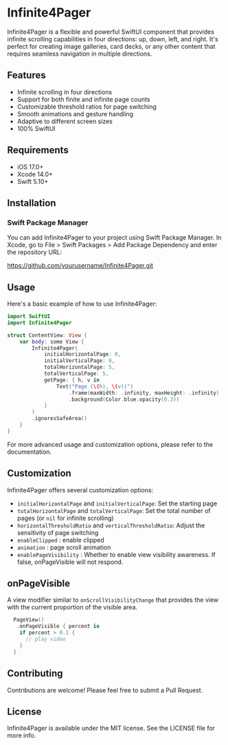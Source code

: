 # Infinite4Pager

Infinite4Pager is a flexible and powerful SwiftUI component that provides infinite scrolling capabilities in four directions: up, down, left, and right. It's perfect for creating image galleries, card decks, or any other content that requires seamless navigation in multiple directions.

## Features

- Infinite scrolling in four directions
- Support for both finite and infinite page counts
- Customizable threshold ratios for page switching
- Smooth animations and gesture handling
- Adaptive to different screen sizes
- 100% SwiftUI

## Requirements

- iOS 17.0+
- Xcode 14.0+
- Swift 5.10+

## Installation

### Swift Package Manager

You can add Infinite4Pager to your project using Swift Package Manager. In Xcode, go to File > Swift Packages > Add Package Dependency and enter the repository URL:

https://github.com/yourusername/Infinite4Pager.git

## Usage

Here's a basic example of how to use Infinite4Pager:

```swift
import SwiftUI
import Infinite4Pager

struct ContentView: View {
    var body: some View {
        Infinite4Pager(
            initialHorizontalPage: 0,
            initialVerticalPage: 0,
            totalHorizontalPage: 5,
            totalVerticalPage: 5,
            getPage: { h, v in
                Text("Page (\(h), \(v))")
                    .frame(maxWidth: .infinity, maxHeight: .infinity)
                    .background(Color.blue.opacity(0.3))
            }
        )
        .ignoresSafeArea()
    }
}
```

For more advanced usage and customization options, please refer to the documentation.

## Customization

Infinite4Pager offers several customization options:

- `initialHorizontalPage` and `initialVerticalPage`: Set the starting page
- `totalHorizontalPage` and `totalVerticalPage`: Set the total number of pages (or `nil` for infinite scrolling)
- `horizontalThresholdRatio` and `verticalThresholdRatio`: Adjust the sensitivity of page switching
- `enableClipped` : enable clipped
- `animation` : page scroll animation
- `enablePageVisibility` : Whether to enable view visibility awareness. If false, onPageVisible will not respond.

## onPageVisible

A view modifier similar to `onScrollVisibilityChange` that provides the view with the current proportion of the visible area.

```swift
  PageView()
   .onPageVisible { percent in
    if percent > 0.1 {
      // play video
    }
  }
```

## Contributing

Contributions are welcome! Please feel free to submit a Pull Request.

## License

Infinite4Pager is available under the MIT license. See the LICENSE file for more info.
